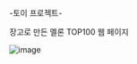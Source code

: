 -토이 프로젝트-

장고로 만든 멜론 TOP100 웹 페이지


![image](https://github.com/chrishyunstead/Melon_Top100_django/assets/162269217/68a82285-e9c0-4272-85a2-8cf036dd7978)

